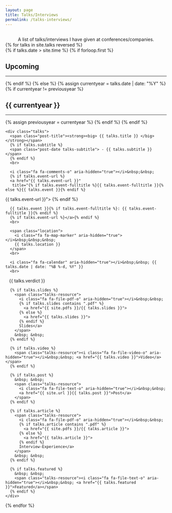 ```yaml
---
layout: page
title: Talks/Interviews
permalink: /talks-interviews/
---
```

<br>
<div align="center"> A list of talks/interviews I have given at conferences/companies. </div>

<div>
{% for talks in site.talks reversed %}
  <br>
  {% if talks.date > site.time %}
    {% if forloop.first %}
      <h2 class="talks-section" id="upcoming">Upcoming</h2>
      <hr class="talks-hr">
    {% endif %}
  {% else %}
    {% assign currentyear = talks.date | date: "%Y" %}
    {% if currentyear != previousyear %}
      <h2 class="talks-section" id="y{{ talks.date | date: "%Y"}}">{{ currentyear }}</h2>
      <hr class="talks-hr">
      {% assign previousyear = currentyear %}
    {% endif %}
  {% endif %}


    <div class="talks">
      <span class="post-title"><strong><big> {{ talks.title }} </big></strong></span>
      {% if talks.subtitle %}
      <span class="post-date talks-subtitle"> - {{ talks.subtitle }} </span>
      {% endif %}
      <br>

      <i class="fa fa-comments-o" aria-hidden="true"></i>&nbsp;&nbsp;
      {% if talks.event-url %}
      <a href="{{ talks.event-url }}"
       title="{% if talks.event-fulltitle %}{{ talks.event-fulltitle }}{% else %}{{ talks.event }}{% endif %}
{{ talks.event-url }}">
      {% endif %}

      {{ talks.event }}{% if talks.event-fulltitle %}: {{ talks.event-fulltitle }}{% endif %}
      {% if talks.event-url %}</a>{% endif %}
      <br>

      <span class="location">
        <i class="fa fa-map-marker" aria-hidden="true"></i>&nbsp;&nbsp;&nbsp;
        {{ talks.location }}
      </span>
      <br>

      <i class="fa fa-calendar" aria-hidden="true"></i>&nbsp;&nbsp; {{ talks.date | date: "%B %-d, %Y" }}
      <br>

<i class="fa fa-line-chart" aria-hidden="true"></i>&nbsp;&nbsp; {{ talks.verdict }}
      <br>

      {% if talks.slides %}
        <span class="talks-resource">
          <i class="fa fa-file-pdf-o" aria-hidden="true"></i>&nbsp;&nbsp;
          {% if talks.slides contains ".pdf" %}
            <a href="{{ site.pdfs }}/{{ talks.slides }}">
          {% else %}
            <a href="{{ talks.slides }}">
          {% endif %}
          Slides</a>
        </span>
        &nbsp; &nbsp;
      {% endif %}

      {% if talks.video %}
        <span class="talks-resource"><i class="fa fa-file-video-o" aria-hidden="true"></i>&nbsp;&nbsp; <a href="{{ talks.video }}">Video</a></span>
      {% endif %}

      {% if talks.post %}
        &nbsp; &nbsp;
        <span class="talks-resource">
          <i class="fa fa-file-text-o" aria-hidden="true"></i>&nbsp;&nbsp;
          <a href="{{ site.url }}{{ talks.post }}">Post</a>
        </span>
      {% endif %}

      {% if talks.article %}
        <span class="talks-resource">
          <i class="fa fa-file-pdf-o" aria-hidden="true"></i>&nbsp;&nbsp;
          {% if talks.article contains ".pdf" %}
            <a href="{{ site.pdfs }}/{{ talks.article }}">
          {% else %}
            <a href="{{ talks.article }}">
          {% endif %}
          Interview-Experience</a>
        </span>
        &nbsp; &nbsp;
      {% endif %}

      {% if talks.featured %}
        &nbsp; &nbsp;
        <span class="talks-resource"><i class="fa fa-file-text-o" aria-hidden="true"></i>&nbsp;&nbsp; <a href="{{ talks.featured }}">Featured</a></span>
      {% endif %}
    </div>
{% endfor %}
</div>
